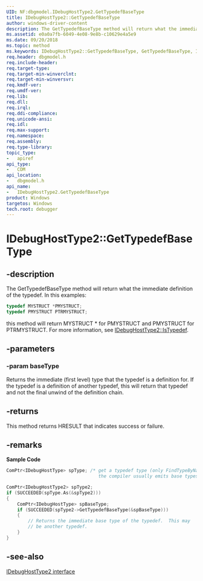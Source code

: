 ```yaml
---
UID: NF:dbgmodel.IDebugHostType2.GetTypedefBaseType
title: IDebugHostType2::GetTypedefBaseType
author: windows-driver-content
description: The GetTypedefBaseType method will return what the immediate definition of the typedef.
ms.assetid: e0a0a7fb-6049-4e08-9e8b-c10629e4a5e9
ms.date: 09/20/2018
ms.topic: method
ms.keywords: IDebugHostType2::GetTypedefBaseType, GetTypedefBaseType, IDebugHostType2.GetTypedefBaseType, IDebugHostType2::GetTypedefBaseType, IDebugHostType2.GetTypedefBaseType
req.header: dbgmodel.h
req.include-header:
req.target-type:
req.target-min-winverclnt:
req.target-min-winversvr:
req.kmdf-ver:
req.umdf-ver:
req.lib:
req.dll:
req.irql: 
req.ddi-compliance:
req.unicode-ansi:
req.idl:
req.max-support:
req.namespace:
req.assembly:
req.type-library: 
topic_type: 
-	apiref
api_type: 
-	COM
api_location: 
-	dbgmodel.h
api_name: 
-	IDebugHostType2.GetTypedefBaseType
product: Windows
targetos: Windows
tech.root: debugger
---
```


# IDebugHostType2::GetTypedefBaseType


## -description

The GetTypedefBaseType method will return what the immediate definition of the typedef. In this examples: 

```cpp
typedef MYSTRUCT *PMYSTRUCT;
typedef PMYSTRUCT PTRMYSTRUCT;
```

this method will return MYSTRUCT * for PMYSTRUCT and PMYSTRUCT for PTRMYSTRUCT. For more information, see [IDebugHostType2::IsTypedef](nf-dbgmodel-idebughosttype2-istypedef.md). 


## -parameters

### -param baseType
Returns the immediate (first level) type that the typedef is a definition for. If the typedef is a definition of another typedef, this will return that typedef and not the final unwind of the definition chain.


## -returns
This method returns HRESULT that indicates success or failure.

## -remarks

**Sample Code**

```cpp
ComPtr<IDebugHostType> spType; /* get a typedef type (only FindTypeByName since 
                                  the compiler usually emits base types for data) */

ComPtr<IDebugHostType2> spType2;
if (SUCCEEDED(spType.As(&spType2)))
{
    ComPtr<IDebugHostType> spBaseType;
    if (SUCCEEDED(spType2->GetTypedefBaseType(&spBaseType)))
    {
        // Returns the immediate base type of the typedef.  This may 
        // be another typedef.
    }
}
```

## -see-also

[IDebugHostType2 interface](nn-dbgmodel-idebughosttype2.md)
